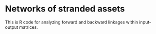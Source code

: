# Networks of stranded assets
This is R code for analyzing forward and backward linkages within input-output matrices.
